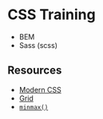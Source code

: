 # CSS Training

- BEM
- Sass (scss)

## Resources

- [Modern CSS](https://moderncss.dev/)
- [Grid](https://css-tricks.com/snippets/css/complete-guide-grid/)
- [`minmax()`](https://bitsofco.de/how-the-minmax-function-works/)
